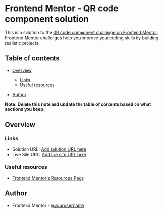 # Frontend Mentor - QR code component solution

This is a solution to the [QR code component challenge on Frontend Mentor](https://www.frontendmentor.io/challenges/qr-code-component-iux_sIO_H). Frontend Mentor challenges help you improve your coding skills by building realistic projects.

## Table of contents

- [Overview](#overview)

  - [Links](#links)
  - [Useful resources](#useful-resources)

- [Author](#author)

**Note: Delete this note and update the table of contents based on what sections you keep.**

## Overview

### Links

- Solution URL: [Add solution URL here](https://your-solution-url.com)
- Live Site URL: [Add live site URL here](https://qr-code-component-taurus.netlify.app/)

### Useful resources

- [Frontend Mentor's Resources Page](frontendmentor.io/resources)

## Author

- Frontend Mentor - [@yourusername](https://www.frontendmentor.io/profile/coderook229)
